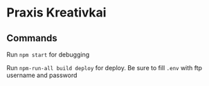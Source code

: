 # Praxis Kreativkai

## Commands

Run `npm start` for debugging

Run `npm-run-all build deploy` for deploy. Be sure to fill `.env` with ftp username and password
